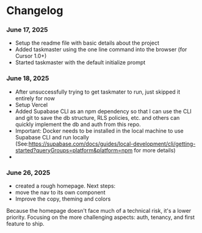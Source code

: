 # Changelog


### June 17, 2025
- Setup the readme file with basic details about the project
- Added taskmaster using the one line command into the browser (for Cursor 1.0+)
- Started taskmaster with the default initialize prompt

### June 18, 2025
- After unsuccessfully trying to get taskmater to run, just skipped it entirely for now
- Setup Vercel
- Added Supabase CLI as an npm dependency so that I can use the CLI and git to save the db structure, RLS policies, etc. and others can quickly implement the db and auth from this repo.
- Important: Docker needs to be installed in the local machine to use Supabase CLI and run locally (See:https://supabase.com/docs/guides/local-development/cli/getting-started?queryGroups=platform&platform=npm for more details)
- 

### June 26, 2025
- created a rough homepage.
 Next steps:
- move the nav to its own component
- Improve the copy, theming and colors

Because the homepage doesn't face much of a technical risk, it's a lower priority. Focusing on the more challenging aspects: auth, tenancy, and first feature to ship.
